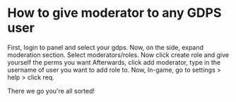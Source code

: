 # How to give moderator to any GDPS user
First, login to panel and select your gdps.
Now, on the side, expand moderation section.
Select moderators/roles.
Now click create role and give yourself the perms you want 
Afterwards, click add moderator, type in the username of user you want to add role to.
Now, In-game, go to settings > help > click req.

There we go you're all sorted!

